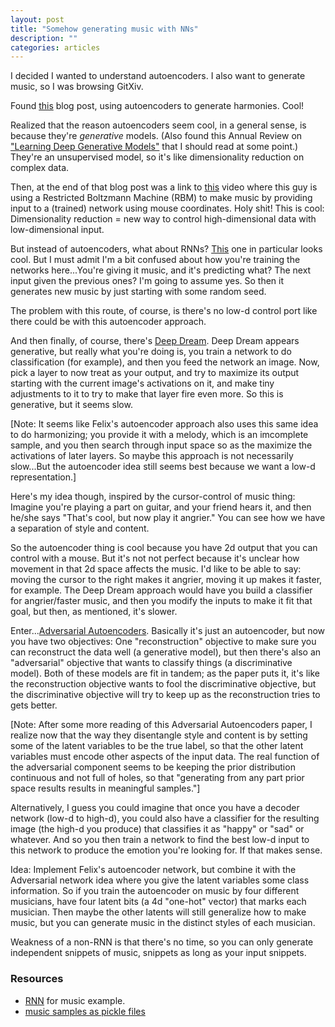```yaml
---
layout: post
title: "Somehow generating music with NNs"
description: ""
categories: articles
---
```


I decided I wanted to understand autoencoders. I also want to generate music, so I was browsing GitXiv.

Found [this](http://web.mit.edu/felixsun/www/neural-music.html) blog post, using autoencoders to generate harmonies. Cool!

Realized that the reason autoencoders seem cool, in a general sense, is because they're _generative_ models. (Also found this Annual Review on ["Learning Deep Generative Models"](http://www.cs.toronto.edu/~rsalakhu/papers/annrev.pdf) that I should read at some point.) They're an unsupervised model, so it's like dimensionality reduction on complex data.

Then, at the end of that blog post was a link to [this](https://www.youtube.com/watch?v=_Gpk64QC22E) video where this guy is using a Restricted Boltzmann Machine (RBM) to make music by providing input to a (trained) network using mouse coordinates. Holy shit! This is cool: Dimensionality reduction = new way to control high-dimensional data with low-dimensional input.

But instead of autoencoders, what about RNNs? [This](http://www.hexahedria.com/2015/08/03/composing-music-with-recurrent-neural-networks/) one in particular looks cool. But I must admit I'm a bit confused about how you're training the networks here...You're giving it music, and it's predicting what? The next input given the previous ones? I'm going to assume yes. So then it generates new music by just starting with some random seed.

The problem with this route, of course, is there's no low-d control port like there could be with this autoencoder approach.

And then finally, of course, there's [Deep Dream](https://github.com/google/deepdream/blob/master/dream.ipynb). Deep Dream appears generative, but really what you're doing is, you train a network to do classification (for example), and then you feed the network an image. Now, pick a layer to now treat as your output, and try to maximize its output starting with the current image's activations on it, and make tiny adjustments to it to try to make that layer fire even more. So this is generative, but it seems slow.

[Note: It seems like Felix's autoencoder approach also uses this same idea to do harmonizing; you provide it with a melody, which is an imcomplete sample, and you then search through input space so as the maximize the activations of later layers. So maybe this approach is not necessarily slow...But the autoencoder idea still seems best because we want a low-d representation.]

Here's my idea though, inspired by the cursor-control of music thing: Imagine you're playing a part on guitar, and your friend hears it, and then he/she says "That's cool, but now play it angrier." You can see how we have a separation of style and content.

So the autoencoder thing is cool because you have 2d output that you can control with a mouse. But it's not not perfect because it's unclear how movement in that 2d space affects the music. I'd like to be able to say: moving the cursor to the right makes it angrier, moving it up makes it faster, for example. The Deep Dream approach would have you build a classifier for angrier/faster music, and then you modify the inputs to make it fit that goal, but then, as mentioned, it's slower.

Enter...[Adversarial Autoencoders](http://gitxiv.com/posts/eFw3ArCyvhaFJ6bzb/adversarial-autoencoders). Basically it's just an autoencoder, but now you have two objectives: One "reconstruction" objective to make sure you can reconstruct the data well (a generative model), but then there's also an "adversarial" objective that wants to classify things (a discriminative model). Both of these models are fit in tandem; as the paper puts it, it's like the reconstruction objective wants to fool the discriminative objective, but the discriminative objective will try to keep up as the reconstruction tries to gets better.

[Note: After some more reading of this Adversarial Autoencoders paper, I realize now that the way they disentangle style and content is by setting some of the latent variables to be the true label, so that the other latent variables must encode other aspects of the input data. The real function of the adversarial component seems to be keeping the prior distribution continuous and not full of holes, so that "generating from any part prior space results results in meaningful samples."]

Alternatively, I guess you could imagine that once you have a decoder network (low-d to high-d), you could also have a classifier for the resulting image (the high-d you produce) that classifies it as "happy" or "sad" or whatever. And so you then train a network to find the best low-d input to this network to produce the emotion you're looking for. If that makes sense.

Idea: Implement Felix's autoencoder network, but combine it with the Adversarial network idea where you give the latent variables some class information. So if you train the autoencoder on music by four different musicians, have four latent bits (a 4d "one-hot" vector) that marks each musician. Then maybe the other latents will still generalize how to make music, but you can generate music in the distinct styles of each musician.

Weakness of a non-RNN is that there's no time, so you can only generate independent snippets of music, snippets as long as your input snippets.

### Resources

* [RNN](http://deeplearning.net/tutorial/rnnrbm.html) for music example.
* [music samples as pickle files](http://www-etud.iro.umontreal.ca/~boulanni/icml2012)

